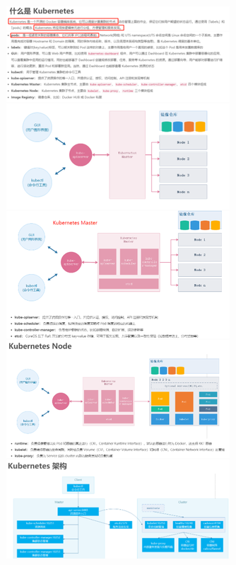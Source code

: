 
![](pics/Kubernetes概念总结01.png)
![](pics/Kubernetes概念总结02.png)
![](pics/k8s概念总结02.png)
![](pics/Kubernetes概念总结03.png)
![](pics/Kubernetes概念总结04.png)
![](pics/Kubernetes概念总结05.png)
